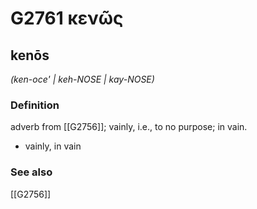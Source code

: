 # G2761 κενῶς

## kenōs

_(ken-oce' | keh-NOSE | kay-NOSE)_

### Definition

adverb from [[G2756]]; vainly, i.e., to no purpose; in vain.

- vainly, in vain

### See also

[[G2756]]

